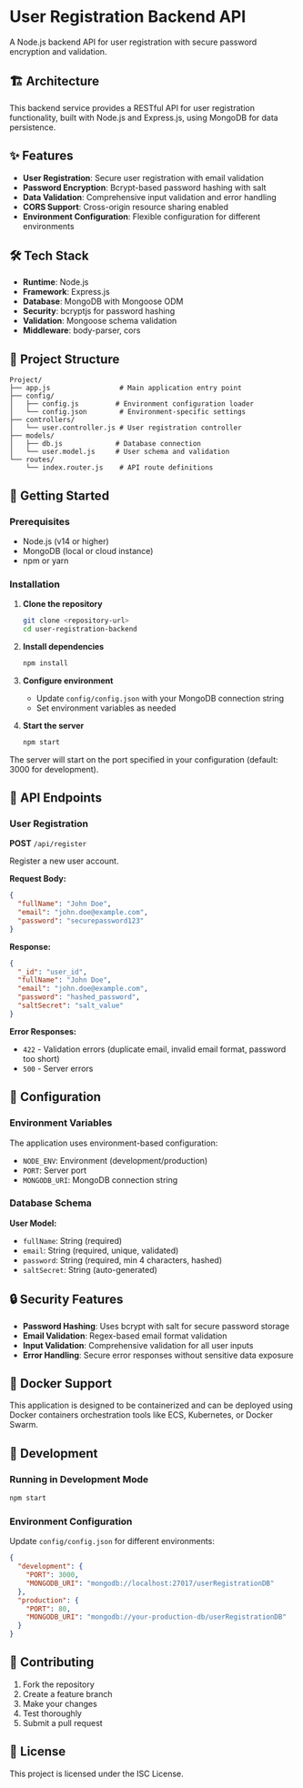 # User Registration Backend API

A Node.js backend API for user registration with secure password encryption and validation.

## 🏗️ Architecture

This backend service provides a RESTful API for user registration functionality, built with Node.js and Express.js, using MongoDB for data persistence.

## ✨ Features

- **User Registration**: Secure user registration with email validation
- **Password Encryption**: Bcrypt-based password hashing with salt
- **Data Validation**: Comprehensive input validation and error handling
- **CORS Support**: Cross-origin resource sharing enabled
- **Environment Configuration**: Flexible configuration for different environments

## 🛠️ Tech Stack

- **Runtime**: Node.js
- **Framework**: Express.js
- **Database**: MongoDB with Mongoose ODM
- **Security**: bcryptjs for password hashing
- **Validation**: Mongoose schema validation
- **Middleware**: body-parser, cors

## 📁 Project Structure

```
Project/
├── app.js                 # Main application entry point
├── config/
│   ├── config.js         # Environment configuration loader
│   └── config.json        # Environment-specific settings
├── controllers/
│   └── user.controller.js # User registration controller
├── models/
│   ├── db.js             # Database connection
│   └── user.model.js     # User schema and validation
└── routes/
    └── index.router.js    # API route definitions
```

## 🚀 Getting Started

### Prerequisites

- Node.js (v14 or higher)
- MongoDB (local or cloud instance)
- npm or yarn

### Installation

1. **Clone the repository**
   ```bash
   git clone <repository-url>
   cd user-registration-backend
   ```

2. **Install dependencies**
   ```bash
   npm install
   ```

3. **Configure environment**
   - Update `config/config.json` with your MongoDB connection string
   - Set environment variables as needed

4. **Start the server**
   ```bash
   npm start
   ```

The server will start on the port specified in your configuration (default: 3000 for development).

## 📡 API Endpoints

### User Registration

**POST** `/api/register`

Register a new user account.

**Request Body:**
```json
{
  "fullName": "John Doe",
  "email": "john.doe@example.com",
  "password": "securepassword123"
}
```

**Response:**
```json
{
  "_id": "user_id",
  "fullName": "John Doe",
  "email": "john.doe@example.com",
  "password": "hashed_password",
  "saltSecret": "salt_value"
}
```

**Error Responses:**
- `422` - Validation errors (duplicate email, invalid email format, password too short)
- `500` - Server errors

## 🔧 Configuration

### Environment Variables

The application uses environment-based configuration:

- `NODE_ENV`: Environment (development/production)
- `PORT`: Server port
- `MONGODB_URI`: MongoDB connection string

### Database Schema

**User Model:**
- `fullName`: String (required)
- `email`: String (required, unique, validated)
- `password`: String (required, min 4 characters, hashed)
- `saltSecret`: String (auto-generated)

## 🔒 Security Features

- **Password Hashing**: Uses bcrypt with salt for secure password storage
- **Email Validation**: Regex-based email format validation
- **Input Validation**: Comprehensive validation for all user inputs
- **Error Handling**: Secure error responses without sensitive data exposure

## 🐳 Docker Support

This application is designed to be containerized and can be deployed using Docker containers orchestration tools like ECS, Kubernetes, or Docker Swarm.

## 📝 Development

### Running in Development Mode

```bash
npm start
```

### Environment Configuration

Update `config/config.json` for different environments:

```json
{
  "development": {
    "PORT": 3000,
    "MONGODB_URI": "mongodb://localhost:27017/userRegistrationDB"
  },
  "production": {
    "PORT": 80,
    "MONGODB_URI": "mongodb://your-production-db/userRegistrationDB"
  }
}
```

## 🤝 Contributing

1. Fork the repository
2. Create a feature branch
3. Make your changes
4. Test thoroughly
5. Submit a pull request

## 📄 License

This project is licensed under the ISC License.